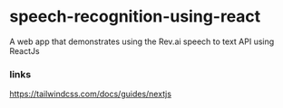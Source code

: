# speech-recognition-using-react
A web app that demonstrates using the Rev.ai speech to text API using ReactJs


### links
https://tailwindcss.com/docs/guides/nextjs